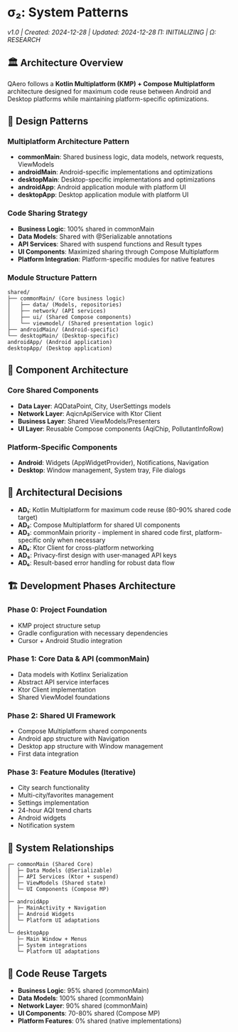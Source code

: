 # σ₂: System Patterns
*v1.0 | Created: 2024-12-28 | Updated: 2024-12-28*
*Π: INITIALIZING | Ω: RESEARCH*

## 🏛️ Architecture Overview
QAero follows a **Kotlin Multiplatform (KMP) + Compose Multiplatform** architecture designed for maximum code reuse between Android and Desktop platforms while maintaining platform-specific optimizations.

## 🎨 Design Patterns
### Multiplatform Architecture Pattern
- **commonMain**: Shared business logic, data models, network requests, ViewModels
- **androidMain**: Android-specific implementations and optimizations
- **desktopMain**: Desktop-specific implementations and optimizations
- **androidApp**: Android application module with platform UI
- **desktopApp**: Desktop application module with platform UI

### Code Sharing Strategy
- **Business Logic**: 100% shared in commonMain
- **Data Models**: Shared with @Serializable annotations
- **API Services**: Shared with suspend functions and Result types
- **UI Components**: Maximized sharing through Compose Multiplatform
- **Platform Integration**: Platform-specific modules for native features

### Module Structure Pattern
```
shared/
├── commonMain/ (Core business logic)
│   ├── data/ (Models, repositories)
│   ├── network/ (API services)
│   ├── ui/ (Shared Compose components)
│   └── viewmodel/ (Shared presentation logic)
├── androidMain/ (Android-specific)
└── desktopMain/ (Desktop-specific)
androidApp/ (Android application)
desktopApp/ (Desktop application)
```

## 🔧 Component Architecture
### Core Shared Components
- **Data Layer**: AQDataPoint, City, UserSettings models
- **Network Layer**: AqicnApiService with Ktor Client
- **Business Layer**: Shared ViewModels/Presenters
- **UI Layer**: Reusable Compose components (AqiChip, PollutantInfoRow)

### Platform-Specific Components
- **Android**: Widgets (AppWidgetProvider), Notifications, Navigation
- **Desktop**: Window management, System tray, File dialogs

## 📐 Architectural Decisions
- **AD₁**: Kotlin Multiplatform for maximum code reuse (80-90% shared code target)
- **AD₂**: Compose Multiplatform for shared UI components
- **AD₃**: commonMain priority - implement in shared code first, platform-specific only when necessary
- **AD₄**: Ktor Client for cross-platform networking
- **AD₅**: Privacy-first design with user-managed API keys
- **AD₆**: Result-based error handling for robust data flow

## 🏗️ Development Phases Architecture
### Phase 0: Project Foundation
- KMP project structure setup
- Gradle configuration with necessary dependencies
- Cursor + Android Studio integration

### Phase 1: Core Data & API (commonMain)
- Data models with Kotlinx Serialization
- Abstract API service interfaces
- Ktor Client implementation
- Shared ViewModel foundations

### Phase 2: Shared UI Framework
- Compose Multiplatform shared components
- Android app structure with Navigation
- Desktop app structure with Window management
- First data integration

### Phase 3: Feature Modules (Iterative)
- City search functionality
- Multi-city/favorites management
- Settings implementation
- 24-hour AQI trend charts
- Android widgets
- Notification system

## 🔗 System Relationships
```
┌─ commonMain (Shared Core)
│  ├─ Data Models (@Serializable)
│  ├─ API Services (Ktor + suspend)
│  ├─ ViewModels (Shared state)
│  └─ UI Components (Compose MP)
│
├─ androidApp
│  ├─ MainActivity + Navigation
│  ├─ Android Widgets
│  └─ Platform UI adaptations
│
└─ desktopApp
   ├─ Main Window + Menus
   ├─ System integrations
   └─ Platform UI adaptations
```

## 🎯 Code Reuse Targets
- **Business Logic**: 95% shared (commonMain)
- **Data Models**: 100% shared (commonMain)
- **Network Layer**: 90% shared (commonMain)
- **UI Components**: 70-80% shared (Compose MP)
- **Platform Features**: 0% shared (native implementations) 